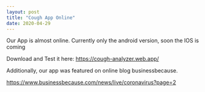 ```yaml
---
layout: post
title: "Cough App Online"
date: 2020-04-29
---
```


Our App is almost online. Currently only the android version, soon the IOS is coming

Download and Test it here: https://cough-analyzer.web.app/

Additionally, our app was featured on online blog businessbecause. 

https://www.businessbecause.com/news/live/coronavirus?page=2



